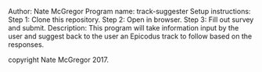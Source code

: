 Author:
  Nate McGregor
Program name:
  track-suggester
Setup instructions:
  Step 1:
    Clone this repository.
  Step 2:
    Open in browser.
  Step 3:
    Fill out survey and submit.
Description:
  This program will take information input by the user and suggest back to the user an Epicodus track to follow based on the responses.

copyright Nate McGregor 2017.
